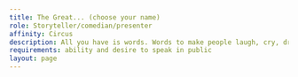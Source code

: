 ```yaml
---
title: The Great... (choose your name)
role: Storyteller/comedian/presenter
affinity: Circus
description: All you have is words. Words to make people laugh, cry, dream. You were a silent child, always in the corner. One day, all of a sudden, words you couldn’t stop poured out. People were amazed. You discovered that you have power. In these years you have told a thousand stories and played a thousand characters. Sometimes you get confused. Is this the reality or just another story? Are you real or just one of your characters?
requirements: ability and desire to speak in public
layout: page
---
```

